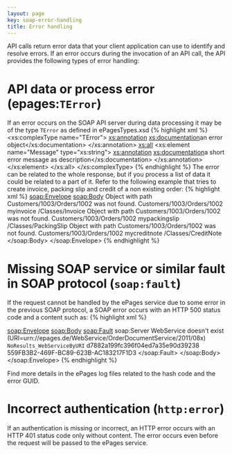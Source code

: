 ```yaml
---
layout: page
key: soap-error-handling
title: Error handling
---
```


API calls return error data that your client application can use to identify and resolve errors.
If an error occurs during the invocation of an API call, the API provides the following types of error handling:

# API data or process error (epages:`TError`)

If an error occurs on the SOAP API server during data processing it may be of the type `TError` as defined in ePagesTypes.xsd
{% highlight xml %}
<xs:complexType name="TError">
  <xs:annotation>
    <xs:documentation>an error object</xs:documentation>
  </xs:annotation>
  <xs:all>
    <xs:element name="Message" type="xs:string">
      <xs:annotation>
        <xs:documentation>a short error message as description</xs:documentation>
      </xs:annotation>
    </xs:element>
  </xs:all>
</xs:complexType>
{% endhighlight %}
The error can be related to the whole response, but if you process a list of data it could be related to a part of it. Refer to the following example that tries to create invoice, packing slip and credit of a non existing order:
{% highlight xml %}
<soap:Envelope>
  <soap:Body>
    <createResponse>
      <OrderDocuments soapenc:arrayType="namesp347:TCreate_Return[3]" xsi:type="soapenc:Array">
        <OrderDocument xsi:type="namesp347:TCreate_Return">
          <Error xsi:type="namesp348:TError">
            <Message xsi:type="xsd:string">Object with path Customers/1003/Orders/1002 was not found.</Message>
          </Error>
          <Order xsi:type="xsd:string">Customers/1003/Orders/1002</Order>
          <Alias xsi:type="xsd:string">myinvoice</Alias>
          <Class xsi:type="xsd:string">/Classes/Invoice</Class>
        </OrderDocument>
        <OrderDocument xsi:type="namesp347:TCreate_Return">
          <Error xsi:type="namesp348:TError">
            <Message xsi:type="xsd:string">Object with path Customers/1003/Orders/1002 was not found.</Message>
          </Error>
          <Order xsi:type="xsd:string">Customers/1003/Orders/1002</Order>
          <Alias xsi:type="xsd:string">mypackingslip</Alias>
          <Class xsi:type="xsd:string">/Classes/PackingSlip</Class>
        </OrderDocument>
        <OrderDocument xsi:type="namesp347:TCreate_Return">
          <Error xsi:type="namesp348:TError">
            <Message xsi:type="xsd:string">Object with path Customers/1003/Orders/1002 was not found.</Message>
          </Error>
          <Order xsi:type="xsd:string">Customers/1003/Orders/1002</Order>
          <Alias xsi:type="xsd:string">mycreditnote</Alias>
          <Class xsi:type="xsd:string">/Classes/CreditNote</Class>
        </OrderDocument>
      </OrderDocuments>
    </createResponse>
  </soap:Body>
</soap:Envelope>
{% endhighlight %}

# Missing SOAP service or similar fault in SOAP protocol (`soap:fault`)

If the request cannot be handled by the ePages service due to some error in the previous SOAP protocol, a SOAP error occurs with an HTTP 500 status code and a content such as:
{% highlight xml %}
<?xml version="1.0" encoding="UTF-8"?>
<soap:Envelope>
  <soap:Body>
    <soap:Fault>
      <faultcode>soap:Server</faultcode>
      <faultstring>WebService doesn't exist (URI=urn://epages.de/WebService/OrderDocumentService/2011/08x)</faultstring>
      <detail>
        <ErrorDetails>
          <Code xsi:type="xsd:string">NoResults_WebServiceByURI</Code>
          <Hash xsi:type="xsd:string">d7882a199fc396f04ed7a35e90d39238</Hash>
          <GUID xsi:type="xsd:string">559FB3B2-469F-BC89-623B-AC183217F1D3</GUID>
        </ErrorDetails>
      </detail>
    </soap:Fault>
  </soap:Body>
</soap:Envelope>
{% endhighlight %}

Find more details in the ePages log files related to the hash code and the error GUID.

# Incorrect authentication (`http:error`)

If an authentication is missing or incorrect, an HTTP error occurs with an HTTP 401 status code only without content. The error occurs even before the request will be passed to the ePages service.
